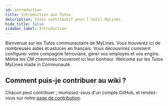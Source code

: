 ```yaml
---
id: introduction
title: Introduction aux Tutos
description: Tutos contributif pour l'outil MyLines.
hide_title: false
sidebar_label: Introduction
---
```


Bienvenue sur les Tutos communautaire de MyLines. Vous trouverez ici de nombreuses aides et astuces en français. Vous découvrirez comment configurer votre compagnie ferroviaire, gérer vos employés et vos engins. Même les CM chevronés trouveront ici leur bonheur. Welcome sur les Tutos MyLines made in Communauté.

## Comment puis-je contribuer au wiki ?

Chacun peut contribuer ; munissez-vous d'un compte GitHub, et rendez-vous sur notre [page de contribution](/contribuer).
